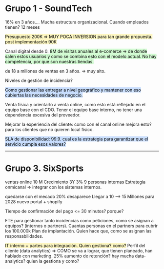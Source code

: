 # Grupo 1 - SoundTech

16% en 3 años....
Mucha estructura organizacional. Cuando empleados tienen? 
12 meses

<mark style="background: #FFF3A3A6;">Presupuesto 200K => MUY POCA INVERSION para tan grande propuesta.
post implementación 90K</mark>

Canal digital desde 0. 
<mark style="background: #BBFABBA6;">8M de visitas anuales al e-comerce => de donde salen estos usuarios y como se combina esto con el modelo actual. No hay competencia, por que son nuestras tiendas. </mark>

de 18 a millones de ventas en 3 años. => muy alto.

Niveles de gestión de incidencia?

<mark style="background: #ADCCFFA6;">Como gestionar las entregar a nivel geográfico y mantener con eso cubiertas las necesidades de negocio.</mark>

Venta física y orientarlo a venta online, como esto está reflejado en el equipo base con el CDO. Tener el equipo base interno, no tener una dependencia excesiva del proveedor.

Mejorar la experiencia del cliente: como con el canal online mejora esto? para los clientes que no quieren local físico.

<mark style="background: #ADCCFFA6;">SLA de disponibilidad: 99.9. cual es la estrategia para garantizar que el servicio cumpla esos valores?</mark>

---

# Grupo 3.  SixSports

ventas online 10 M
Crecimiento 3Y 3%
9 personas internas
Estrategia onmicanal => integrar con los sistemas internos.

quedarse con el mecado 20% desaparece
Llegar a 10 --> 15 Millones para 2028
nuevo portal + shopify

Tiempo de confirmación del pago <= 30 minutos? porque? 

FTE para gestionar tanto incidencias como peticiones, como se asignan a equipos? (internos o partners).
Cuantas personas en el partners para cubrir los 100.000k
Plan de implantación. Quien hace que, como se asignan las responsabilidades. 

<mark style="background: #FFF3A3A6;">IT interno + partes para integración. Quien gestiona? como?</mark>
Perfil del cliente (data analytics) => COMO se va a lograr, que tienen planeado, han hablado con marketing. 25% aumento de retención? hay mucha data-analytics? quien la gestiona y como?


